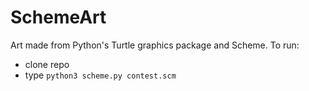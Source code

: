 # SchemeArt
Art made from Python's Turtle graphics package and Scheme.
To run: 
- clone repo
- type `python3 scheme.py contest.scm`
